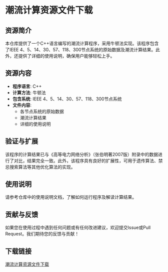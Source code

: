 # 潮流计算资源文件下载

## 资源简介

本仓库提供了一个C++语言编写的潮流计算程序，采用牛顿法实现。该程序包含了IEEE 4、5、14、30、57、118、300节点系统的原始数据及潮流计算结果。此外，还提供了详细的使用说明，确保用户能够轻松上手。

## 资源内容

- **程序语言**: C++
- **计算方法**: 牛顿法
- **包含系统**: IEEE 4、5、14、30、57、118、300节点系统
- **文件内容**:
  - 各节点系统的原始数据
  - 潮流计算结果
  - 详细的使用说明

## 验证与扩展

该程序的计算结果已与《高等电力网络分析》（张伯明著2007版）附录中的数据进行了对比，结果完全一致。此外，该程序具有良好的扩展性，可用于遗传算法、禁忌搜索算法等其他优化算法的实现。

## 使用说明

请参考仓库中的使用说明文档，了解如何运行程序及解读计算结果。

## 贡献与反馈

如果您在使用过程中遇到任何问题或有任何改进建议，欢迎提交Issue或Pull Request。我们期待您的反馈与贡献！

## 下载链接

[潮流计算资源文件下载](https://pan.quark.cn/s/77a4976de18d)